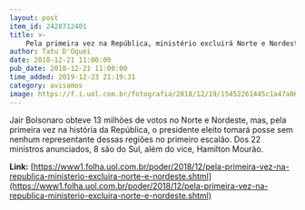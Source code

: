 ```yaml
---
layout: post
item_id: 2428712401
title: >-
    Pela primeira vez na República, ministério excluirá Norte e Nordeste
author: Tatu D'Oquei
date: 2018-12-21 11:00:00
pub_date: 2018-12-21 11:00:00
time_added: 2019-12-23 21:19:31
category: avisamos
image: https://f.i.uol.com.br/fotografia/2018/12/19/15452261445c1a47a062deb_1545226144_3x2_rt.jpg
---
```


Jair Bolsonaro obteve 13 milhões de votos no Norte e Nordeste, mas, pela primeira vez na história da República, o presidente eleito tomará posse sem nenhum representante dessas regiões no primeiro escalão. Dos 22 ministros anunciados, 8 são do Sul, além do vice, Hamilton Mourão.

**Link:** [https://www1.folha.uol.com.br/poder/2018/12/pela-primeira-vez-na-republica-ministerio-excluira-norte-e-nordeste.shtml](https://www1.folha.uol.com.br/poder/2018/12/pela-primeira-vez-na-republica-ministerio-excluira-norte-e-nordeste.shtml)


